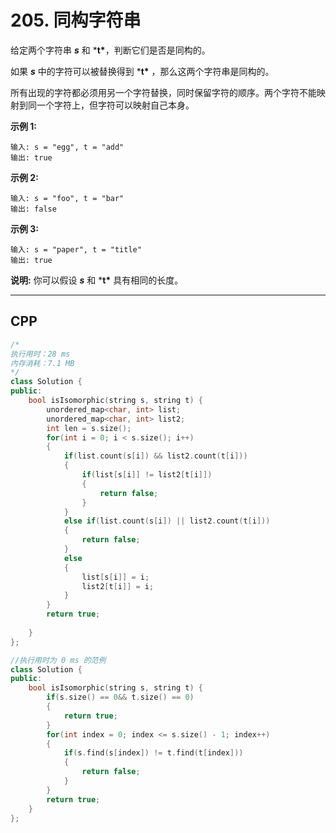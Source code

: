 # 205. 同构字符串

给定两个字符串 ***s*** 和 ***t\***，判断它们是否是同构的。

如果 ***s*** 中的字符可以被替换得到 ***t\*** ，那么这两个字符串是同构的。

所有出现的字符都必须用另一个字符替换，同时保留字符的顺序。两个字符不能映射到同一个字符上，但字符可以映射自己本身。

**示例 1:**

```
输入: s = "egg", t = "add"
输出: true
```

**示例 2:**

```
输入: s = "foo", t = "bar"
输出: false
```

**示例 3:**

```
输入: s = "paper", t = "title"
输出: true
```

**说明:**
你可以假设 ***s*** 和 ***t\*** 具有相同的长度。

***

## CPP

```cpp
/*
执行用时：28 ms
内存消耗：7.1 MB
*/
class Solution {
public:
    bool isIsomorphic(string s, string t) {
        unordered_map<char, int> list;
        unordered_map<char, int> list2;
        int len = s.size();
        for(int i = 0; i < s.size(); i++)
        {
            if(list.count(s[i]) && list2.count(t[i]))
            {
                if(list[s[i]] != list2[t[i]])
                {
                    return false;
                }
            }
            else if(list.count(s[i]) || list2.count(t[i]))
            {
                return false;
            }
            else
            {
                list[s[i]] = i;
                list2[t[i]] = i;
            }
        }
        return true;
        
    }
};
```



```cpp
//执行用时为 0 ms 的范例
class Solution {
public:
    bool isIsomorphic(string s, string t) {
        if(s.size() == 0&& t.size() == 0)
        {
            return true;
        }
        for(int index = 0; index <= s.size() - 1; index++)
        {
            if(s.find(s[index]) != t.find(t[index]))
            {
                return false;
            }
        }
        return true;
    }
};
```

